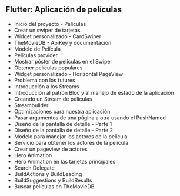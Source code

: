 ## Flutter: Aplicación de películas

- Inicio del proyecto - Películas
- Crear un swiper de tarjetas
- Widget personalizado - CardSwiper
- TheMovieDB - ApiKey y documentación
- Modelo de Película
- Películas provider
- Mostrar póster de películas en el Swiper
- Obtener películas populares
- Widget personalizado - Horizontal PageView
- Problema con los futures
- Introducción a los Streams
- Introducción al patrón Bloc y al manejo de estado de la aplicación
- Creando un Stream de películas
- Streambuilder
- Optimizaciones para nuestra aplicación
- Pasar argumentos de una página a otra usando el PushNamed
- Diseño de la pantalla de detalle - Parte 1
- Diseño de la pantalla de detalle - Parte 2
- Modelo para manejar los actores de la película
- Servicio para obtener los actores de la película
- Crear un pageview de actores
- Hero Animation
- Hero Animation en las tarjetas principales
- Search Delegate
- BuildActions y BuildLeading
- BuildSuggestions y BuildResults
- Buscar películas en TheMovieDB
